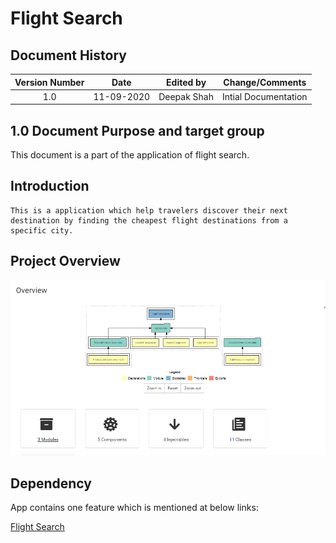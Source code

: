 ---
---

# Flight Search

## Document History

| **Version Number** |  **Date**  | **Edited by** | **Change/Comments**  |
| :----------------: | :--------: | :-----------: | :------------------: |
|        1.0         | 11-09-2020 |  Deepak Shah  | Intial Documentation |

## 1.0 Document Purpose and target group

This document is a part of the application of flight search.

## Introduction

```
This is a application which help travelers discover their next destination by finding the cheapest flight destinations from a specific city.
```
## Project Overview

![](media/documentation_overview.PNG)

## Dependency

App contains one feature which is mentioned at below links:

[Flight Search](../../libs/shared/search/documentation/flight-search-module-design.md)